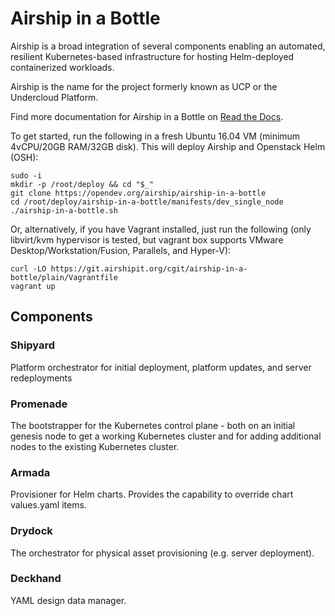 # Airship in a Bottle

Airship is a broad integration of several components
enabling an automated, resilient Kubernetes-based infrastructure for hosting
Helm-deployed containerized workloads.

Airship is the name for the project formerly known as UCP or the Undercloud
Platform.

Find more documentation for Airship in a Bottle on
[Read the Docs](https://airshipit.readthedocs.io/).

To get started, run the following in a fresh Ubuntu 16.04 VM
(minimum 4vCPU/20GB RAM/32GB disk). This will deploy Airship and Openstack Helm
(OSH):
```
sudo -i
mkdir -p /root/deploy && cd "$_"
git clone https://opendev.org/airship/airship-in-a-bottle
cd /root/deploy/airship-in-a-bottle/manifests/dev_single_node
./airship-in-a-bottle.sh
```

Or, alternatively, if you have Vagrant installed, just run the following
(only libvirt/kvm hypervisor is tested, but vagrant box supports VMware
Desktop/Workstation/Fusion, Parallels, and Hyper-V):
```
curl -LO https://git.airshipit.org/cgit/airship-in-a-bottle/plain/Vagrantfile
vagrant up
```

## Components

### Shipyard

Platform orchestrator for initial deployment, platform updates, and server
redeployments

### Promenade

The bootstrapper for the Kubernetes control plane - both on an initial genesis node
to get a working Kubernetes cluster and for adding additional nodes to the existing
Kubernetes cluster.

### Armada

Provisioner for Helm charts. Provides the capability to override chart values.yaml
items.

### Drydock

The orchestrator for physical asset provisioning (e.g. server deployment).

### Deckhand

YAML design data manager.
